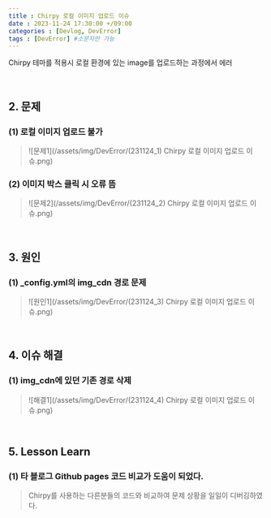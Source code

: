 ```yaml
---
title : Chirpy 로컬 이미지 업로드 이슈
date : 2023-11-24 17:30:00 +/09:00
categories : [Devlog, DevError]
tags : [DevError] #소문자만 가능
---
```


Chirpy 테마를 적용시 로컬 환경에 있는 image를 업로드하는 과정에서 에러



&nbsp;

## 2. 문제

### (1) 로컬 이미지 업로드 불가

> ![문제1](/assets/img/DevError/(231124_1) Chirpy 로컬 이미지 업로드 이슈.png)

### (2) 이미지 박스 클릭 시 오류 뜸

> ![문제2](/assets/img/DevError/(231124_2) Chirpy 로컬 이미지 업로드 이슈.png)


&nbsp;
## 3. 원인
### (1) _config.yml의 img_cdn 경로 문제

> ![원인1](/assets/img/DevError/(231124_3) Chirpy 로컬 이미지 업로드 이슈.png)




&nbsp;
## 4. 이슈 해결

### (1) img_cdn에 있던 기존 경로 삭제

> ![해결1](/assets/img/DevError/(231124_4) Chirpy 로컬 이미지 업로드 이슈.png)



&nbsp;
## 5. Lesson Learn

### (1) 타 블로그 Github pages 코드 비교가 도움이 되었다.
> Chirpy를 사용하는 다른분들의 코드와 비교하여 문제 상황을 일일이 디버깅하였다.